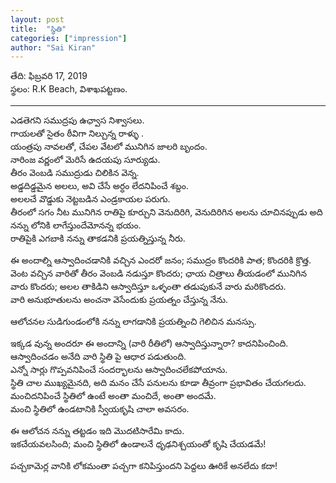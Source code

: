 ```yaml
---
layout: post
title:  "స్థితి"
categories: ["impression"]
author: "Sai Kiran"
---
```


తేది: ఫిబ్రవరి 17, 2019     
స్థలం: R.K Beach, విశాఖపట్టణం.

------ 


ఎడతెగని సముద్రపు ఉఛ్వాస నిశ్వాసలు.   
గాయలతో సైతం ఠీవిగా నిల్చున్న రాళ్ళు .    
యంత్రపు నావలతో, చేపల వేటలో మునిగిన జాలరి బృందం.  
నారింజ వర్ణంలో మెరిసే ఉదయపు సూర్యుడు.    
తీరం వెంబడి సముద్రుడు చిలికిన వెన్న.     
అడ్డదిడ్డమైన అలలు, అవి చేసే అర్ధం లేదనిపించే శబ్దం.      
అలలచే వొడ్డుకు నెట్టబడిన ఎండ్రకాయల పరుగు.    
తీరంలో సగం నీట మునిగిన రాతిపై కూర్చుని వెనుదిరిగి, వెనుదిరిగిన అలను చూచినప్పుడు అది
నన్ను లోనికి లాగేస్తుందేమోనన్న భయం.      
రాతిపైకి ఎగబాకి నన్ను తాకడనికి ప్రయత్నిస్తున్న నీరు.


ఈ అందాల్ని ఆస్వాదించడానికి వచ్చిన ఎందరో జనం; సముద్రం కొందరికి పాత; కొందరికి
క్రొత్త.     
వెంట వచ్చిన వారితో తీరం వెంబడి నడుస్తూ కొందరు; ఛాయ చిత్రాలు తీయడంలో మునిగిన
వారు కొందరు; అలల తాకిడిని ఆస్వాదిస్తూ ఒళ్ళంతా తడుపుకునే వారు మరికొందరు.        
వారి అనుభూతులను అంచనా వెసేందుకు ప్రయత్నం చేస్తున్న నేను.
  
ఆలోచనల సుడిగుండంలోకి నన్ను లాగడానికి ప్రయత్నించి గెలిచిన మనస్సు.

ఇక్కడ వున్న అందరూ ఈ అందాన్ని (వారి రీతిలో) ఆస్వాదిస్తున్నారా? కాదనిపించింది.     
ఆస్వాదించడం అనేది వారి స్థితి పై ఆధార పడుతుంది.      
ఎన్నో సార్లు గొప్పవనిపించే సందర్భాలను ఆస్వాదించలేకపోయాను.          
స్థితి చాల ముఖ్యమైనది, అది మనం చేసే పనులను కూడా తీవ్రంగా ప్రభావితం
చేయగలదు.     
మంచిదనిపించే స్థితిలో ఉంటే అంతా మంచిదే, అంతా అందమే.      
మంచి స్థితిలో ఉండటానికి స్వీయకృషి చాలా అవసరం.
  
ఈ ఆలోచన నన్ను తట్టడం ఇది మొదటిసారేమి కాదు.        
ఇకచేయవలసింది; మంచి స్థితిలో ఉండాలనే ధృఢనిశ్చయంతో కృషి చేయడమే!

పచ్చకామెర్ల వానికి  లోకమంతా  పచ్చగా  కనిపిస్తుందని పెద్దలు ఊరికే అనలేదు  కదా! 






<!--http://lekhini.org/-->
<!--teadi: phibravari 17, 2019-->
<!--sthalam: ,viSaakha paTTaNam. -->
<!---->
<!---->
<!---->
<!--sthiti  -->
<!--eDategani  samudrapu uChvaasa  niSwaasalu    -->
<!--gaayalatO saitam Thiivigaa   nilchunna raaLLu  -->
<!--yantrapu naavalatO, cheapala veaTalO  munigina jaalari bRndam --> 
<!--naarinja varNamlO   merisea  udayapu  suuryuDu -->
<!--teeram vembaDi samudruDu chilikina venna -->
<!--aDDadiDDamaina  alalu, avi cheasea   ardham leadanipinchea Sabdam  -->
<!--alalachea voDDuku neTTabaDina   enDrakaayala parugu  -->
<!--tiiramlO sagam niiTa munigina raatipai kuurchuni venudirigi, venudirigina alanu  chuuchinappuDu adi nannu lOniki laageastundaemOnanna bhayam    -->
<!--raatipaiki egabaaki  nannu taakaDaniki prayatnistunna neeru-->
<!--    
<!--ii andaalni   aaSwaadinchaDaaniki   vacchina endarO janam;  samudram kondariki paata; kondariki  krotta-->
<!--venTa vacchina  vaaritO  teeram vembaDi  naDustuu kondaru;  Chaaya chitraalu  teeyaDamlo munigina vaaru kondaru; alala taakiDini aSwaadistuu oLLantaa  taDupukunea vaaru marikondaru -->
<!--vaari anubhuutulanu anchanaa veseanduku  prayatnam cheastunna neanu -->
<!-- 
<!--alOchanala suDigunDamlOki nannu laagaDaaniki prayatnimchi  gelichina manassu -->

<!--ikkaDa vunna andaruu ii andaanni (vaari riitilO)  aSwaadistunnaaraa?  kaadanipinchindi-->
<!--aaSwaadinchaDam aneadi vaari sthiti pai aadhaara paDutundi  -->
<!--ennO saarlu  goppavanipinchea   sandarbhaalanu aaSwaadinchaleakapOyaanu     -->
<!--sthiti chaala mukhyamainadi,  adi manam cheasea panulanu kuuDaa teevramgaa prabhaavitam cheayagaladu  -->
<!--manchidanipinchea sthitilO unTea antaa manchidea, antaa andamea -->
<!--manchi sthitilO unDaTaaniki sviiyakRshi chaalaa avasaram      -->

<!--ii alOchana nannu taTTaDam idi modaTisaareami kaadu -->
<!--ikacheayavalasindi;  manchi stHitilO  unDaalanea  dHRDhaniSchayamtO kRshi cheayaDamea!-->

<!--pacchakaamerla vaaniki  lOkamantaa  pacchagaa  kanipistundani peddalu Urikea analeadu  kadaa! -->
<!-- -->
